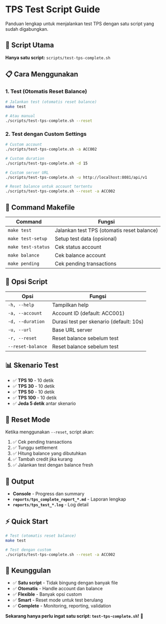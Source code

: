 # TPS Test Script Guide

Panduan lengkap untuk menjalankan test TPS dengan satu script yang sudah digabungkan.

## 🚀 **Script Utama**

**Hanya satu script:** `scripts/test-tps-complete.sh`

## 📋 **Cara Menggunakan**

### **1. Test (Otomatis Reset Balance)**
```bash
# Jalankan test (otomatis reset balance)
make test

# Atau manual
./scripts/test-tps-complete.sh --reset
```

### **2. Test dengan Custom Settings**
```bash
# Custom account
./scripts/test-tps-complete.sh -a ACC002

# Custom duration
./scripts/test-tps-complete.sh -d 15

# Custom server URL
./scripts/test-tps-complete.sh -u http://localhost:8081/api/v1

# Reset balance untuk account tertentu
./scripts/test-tps-complete.sh --reset -a ACC002
```

## 🎯 **Command Makefile**

| Command | Fungsi |
|---------|--------|
| `make test` | Jalankan test TPS (otomatis reset balance) |
| `make test-setup` | Setup test data (opsional) |
| `make test-status` | Cek status account |
| `make balance` | Cek balance account |
| `make pending` | Cek pending transactions |

## 🔧 **Opsi Script**

| Opsi | Fungsi |
|------|--------|
| `-h, --help` | Tampilkan help |
| `-a, --account` | Account ID (default: ACC001) |
| `-d, --duration` | Durasi test per skenario (default: 10s) |
| `-u, --url` | Base URL server |
| `-r, --reset` | Reset balance sebelum test |
| `--reset-balance` | Reset balance sebelum test |

## 📊 **Skenario Test**

- ✅ **TPS 10** - 10 detik
- ✅ **TPS 30** - 10 detik  
- ✅ **TPS 50** - 10 detik
- ✅ **TPS 100** - 10 detik
- ✅ **Jeda 5 detik** antar skenario

## 🔄 **Reset Mode**

Ketika menggunakan `--reset`, script akan:

1. ✅ Cek pending transactions
2. ✅ Tunggu settlement
3. ✅ Hitung balance yang dibutuhkan
4. ✅ Tambah credit jika kurang
5. ✅ Jalankan test dengan balance fresh

## 📁 **Output**

- **Console** - Progress dan summary
- **`reports/tps_complete_report_*.md`** - Laporan lengkap
- **`reports/tps_test_*.log`** - Log detail

## ⚡ **Quick Start**

```bash
# Test (otomatis reset balance)
make test

# Test dengan custom
./scripts/test-tps-complete.sh --reset -a ACC002
```

## 🎉 **Keunggulan**

- ✅ **Satu script** - Tidak bingung dengan banyak file
- ✅ **Otomatis** - Handle account dan balance
- ✅ **Flexible** - Banyak opsi custom
- ✅ **Smart** - Reset mode untuk test berulang
- ✅ **Complete** - Monitoring, reporting, validation

**Sekarang hanya perlu ingat satu script: `test-tps-complete.sh`!** 🚀

